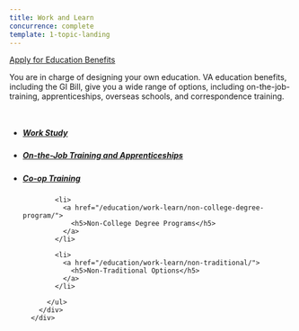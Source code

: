 ```yaml
---
title: Work and Learn
concurrence: complete
template: 1-topic-landing
---
```


<div class="main" role="main" markdown="0">

<div class="action-bar">
  <div class="row">
    <div class="small-12 columns">
      <a class="usa-button-primary va-button-primary" href="/education/apply-for-education-benefits/">Apply for Education Benefits</a>
    </div>
  </div>
</div>

<div class="section one" markdown="0">
<div class="primary" markdown="0">
<div class="row" markdown="0">
<div class="small-12 columns" markdown="1">

You are in charge of designing your own education. VA education benefits, including the GI Bill, give you a wide range of options, including on-the-job-training, apprenticeships, overseas schools, and correspondence training.

</div>
</div>
</div>

<div class="navigation">
  <div class="row">
    <div class="small-12 columns">
          <ul class="va-nav-categorys">
            <li>
              <a href="/education/work-learn/workstudy/">
                <h5>Work Study</h5>
              </a>
            </li>
            <li>
              <a href="/education/work-learn/job-and-apprenticeship/">
                <h5>On-the-Job Training and Apprenticeships</h5>
              </a>
            </li>
            <li>
              <a href="/education/work-learn/co-op-training/">
                <h5>Co-op Training</h5>
              </a>
            </li>

            <li>
              <a href="/education/work-learn/non-college-degree-program/">
                <h5>Non-College Degree Programs</h5>
              </a>
            </li>

            <li>
              <a href="/education/work-learn/non-traditional/">
                <h5>Non-Traditional Options</h5>
              </a>
            </li>

          </ul>
        </div>
      </div>
</div>

</div>
